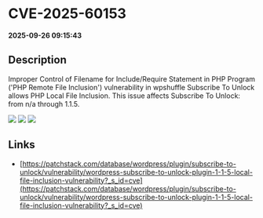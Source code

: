 # CVE-2025-60153

**2025-09-26 09:15:43**

## Description
Improper Control of Filename for Include/Require Statement in PHP Program ('PHP Remote File Inclusion') vulnerability in wpshuffle Subscribe To Unlock allows PHP Local File Inclusion. This issue affects Subscribe To Unlock: from n/a through 1.1.5.

![](https://img.shields.io/static/v1?label=Score&message=7.5&color=red)
![](https://img.shields.io/static/v1?label=Severity&message=HIGH&color=red)
![](https://img.shields.io/static/v1?label=CWE&message=RFI&color=green)

## Links
- [https://patchstack.com/database/wordpress/plugin/subscribe-to-unlock/vulnerability/wordpress-subscribe-to-unlock-plugin-1-1-5-local-file-inclusion-vulnerability?_s_id=cve](https://patchstack.com/database/wordpress/plugin/subscribe-to-unlock/vulnerability/wordpress-subscribe-to-unlock-plugin-1-1-5-local-file-inclusion-vulnerability?_s_id=cve)
